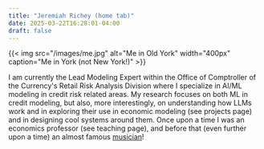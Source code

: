 ```yaml
---
title: "Jeremiah Richey (home tab)"
date: 2025-03-22T16:28:01-04:00
draft: false
---
```


{{< img src="/images/me.jpg" alt="Me in Old York" width="400px" caption="Me in York (not New York!)" >}}

I am currently the Lead Modeling Expert within the Office of Comptroller of the Currency's Retail Risk Analysis Division where I specialize in AI/ML modeling in credit risk related areas. My research focuses on both ML in credit modeling, but also, more interestingly, on understanding how LLMs work and in exploring their use in economic modeling (see projects page) and in designing cool systems around them. Once upon a time I was an economics professor (see teaching page), and before that (even further upon a time) an almost famous [musician](https://www.reverbnation.com/celestialjones/)! 